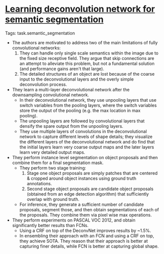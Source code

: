 # [Learning deconvolution network for semantic segmentation](https://arxiv.org/abs/1505.04366)  

Tags: task.semantic_segmentation

- The authors are motivated to address two of the main limitations of fully convolutional networks:
    1. They can handle only single scale semantics within the image due to the fixed size receptive field. They argue that skip connections are an attempt to alleviate this problem, but not a fundamental solution (and performance gains aren't that large).
    2. The detailed structures of an object are lost because of the coarse input to the deconvolutional layers and the overly simple deconvolution process.
- They learn a multi-layer deconvolutional network after the downsampling convolutional network.
    - In their deconvolutional network, they use unpooling layers that use switch variables from the pooling layers, where the switch variables store the output of the pooling (e.g. the max location in max pooling).
    - The unpooling layers are followed by convolutional layers that densify the spare output from the unpooling layers.
    - They use multiple layers of convolutions in the deconvolutional network to capture different levels of shape details; they visualize the different layers of the deconvolutional network and do find that the initial layers learn very coarse output maps and the later layers learn very detailed output maps.
- They perform instance level segmentation on object proposals and then combine them for a final segmentation mask.
    - They perform two stage training:
        1. Stage one object proposals are simply patches that are centered & cropped around object instances using ground truth annotations.
        2. Second stage object proposals are candidate object proposals (obtained from an edge detection algorithm) that sufficiently overlap with ground truth.
    - For inference, they generate a sufficient number of candidate proposals, segment those, and then obtain segmentations of each of the proposals. They combine them via pixel wise max operations.
- They perform experiments on PASCAL VOC 2012, and obtain significantly better results than FCNs.
    - Using a CRF on top of the DeconvNet improves results by ~1.5%.
    - In ensembling their approach with an FCN and using a CRF on top, they achieve SOTA. They reason that their approach is better at capturing finer details, while FCN is better at capturing global shape.
